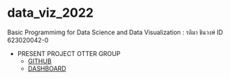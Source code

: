 # data_viz_2022
Basic Programmimg for Data Science and Data Visualization : รติมา ชินวงษ์ ID 623020042-0

* PRESENT PROJECT OTTER GROUP
  * [GITHUB](https://github.com/Octa-p/data_viz_2022/blob/main/Final_Project.ipynb)
  * [DASHBOARD](https://datastudio.google.com/reporting/b35836e7-e73b-4390-87d0-14414578151d)
